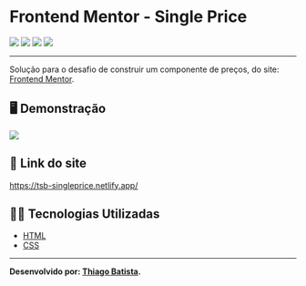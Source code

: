 # Frontend Mentor - Single Price
![](https://img.shields.io/badge/HTML5-E34F26?style=for-the-badge&logo=html5&logoColor=white) ![](https://img.shields.io/badge/CSS3-1572B6?style=for-the-badge&logo=css3&logoColor=white) ![](https://img.shields.io/badge/Visual_Studio_Code-0078D4?style=for-the-badge&logo=visual%20studio%20code&logoColor=white) ![](https://img.shields.io/badge/Markdown-000000?style=for-the-badge&logo=markdown&logoColor=white)
***
Solução para o desafio de construir um componente de preços, do site: [Frontend Mentor](https://www.frontendmentor.io/challenges/single-price-grid-component-5ce41129d0ff452fec5abbbc).

##  🖥️ Demonstração
![](https://s4.aconvert.com/convert/p3r68-cdx67/as3es-9rt02.svg)

## 🔗 Link do site
https://tsb-singleprice.netlify.app/

## 👨‍💻 Tecnologias Utilizadas
* [HTML](https://developer.mozilla.org/pt-BR/docs/Web/HTML)
* [CSS](https://developer.mozilla.org/pt-BR/docs/Web/CSS)
***
**Desenvolvido por: [Thiago Batista](https://github.com/ThiagoSantosBatista/).**
